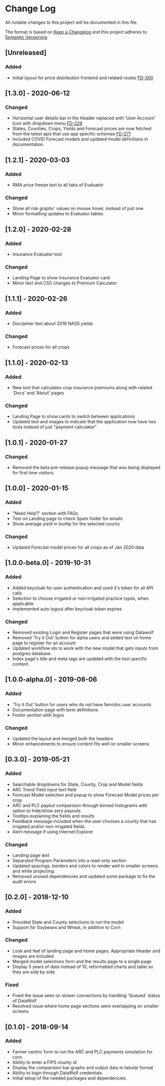 # Change Log
All notable changes to this project will be documented in this file.

The format is based on [Keep a Changelog](http://keepachangelog.com/)
and this project adheres to [Semantic Versioning](http://semver.org/).

## [Unreleased]
### Added
- Initial layout for price distribution frontend and related routes [FD-300](https://opensource.ncsa.illinois.edu/jira/browse/FD-300)

## [1.3.0] - 2020-06-12
### Changed
- Horizontal user details bar in the Header replaced with 'User Account' Icon with dropdown menu [FD-229](https://opensource.ncsa.illinois.edu/jira/browse/FD-229)
- States, Counties, Crops, Yields and Forecast prices are now fetched from the latest apis that use app specific schemas [FD-271](https://opensource.ncsa.illinois.edu/jira/browse/FD-271)
- Included COVID Forecast models and updated model definitions in documentation

## [1.2.1] - 2020-03-03
### Added
- RMA price freeze text to all tabs of Evaluator

### Changed
- Show all risk graphs' values on mouse hover, instead of just one
- Minor formatting updates to Evaluator tables

## [1.2.0] - 2020-02-28
### Added
- Insurance Evaluator tool

### Changed
- Landing Page to show Insurance Evaluator card
- Minor text and CSS changes to Premium Calculator


## [1.1.1] - 2020-02-26
### Added
- Disclaimer text about 2019 NASS yields

### Changed
- Forecast prices for all crops


## [1.1.0] - 2020-02-13

### Added
- New tool that calculates crop insurance premiums along with related 'Docs' and 'About' pages

### Changed
- Landing Page to show cards to switch between applications
- Updated text and images to indicate that the application now have two tools instead of just "payment calculator"


 ## [1.0.1] - 2020-01-27

### Changed
- Removed the beta pre-release popup message that was being displayed for first time visitors.

 ## [1.0.0] - 2020-01-15

### Added
- "Need Help?" section with FAQs
- Text on Landing page to check Spam folder for emails
- Show average yield in tooltip for the selected county

### Changed
- Updated Forecast model prices for all crops as of Jan 2020 data

 ## [1.0.0-beta.0] - 2019-10-31

### Added
- Added keycloak for user authentication and used it's token for all API calls
- Selection to choose irrigated or non-irrigated practice types, when applicable
- Implemented auto logout after keycloak token expires

### Changed
- Removed existing Login and Register pages that were using Datawolf
- Removed 'Try it Out' button for alpha users and added text on home page to register for an account
- Updated workflow ids to work with the new model that gets inputs from postgres database
- Index page's title and meta tags are updated with the tool specific content.

 ## [1.0.0-alpha.0] - 2019-08-06

### Added
- 'Try it Out' button for users who do not have famrdoc user accounts
- Documentation page with term definitions
- Footer section with logos

### Changed
- Updated the layout and merged both the headers
- Minor enhancements to ensure content fits well on smaller screens

## [0.3.0] - 2019-05-21

### Added
- Searchable dropdowns for State, County, Crop and Model fields
- ARC Trend Yield input text field
- Forecast Model selection and popup to show Forecast Model prices per crop
- ARC and PLC payout comparision through binned histograms with option to hide/show zero payouts
- Tooltips explaining the fields and results
- Feedback message included when the user chooses a county that has irrigated and/or non-irrigated fields
- Alert message if using Internet Explorer

### Changed
- Landing page text
- Separated Program Parameters into a read-only section
- Updated spacings, borders and colors to render well in smaller screens and while projecting.
- Removed unused dependencies and updated some package to fix the audit errors

## [0.2.0] - 2018-12-10

### Added
- Provided State and County selections to run the model
- Support for Soybeans and Wheat, in addition to Corn

### Changed
- Look and feel of landing page and home pages. Appropriate Header and images are included
- Merged model selections form and the results page to a single page
- Display 5 years of data instead of 10, reformatted charts and table so they are side by side

### Fixed
- Fixed the issue seen on slower connections by handling 'Queued' status of DataWolf
- Resolved issue where home page sections were overlapping on smaller screens

## [0.1.0] - 2018-09-14

### Added
- Farmer centric form to run the ARC and PLC payments simulation for corn
- Ability to enter a FIPS county id
- Display the comparision bar graphs and output data in tabular format
- Ability to login through DataWolf credentials
- Initial setup of the needed packages and dependencies.
